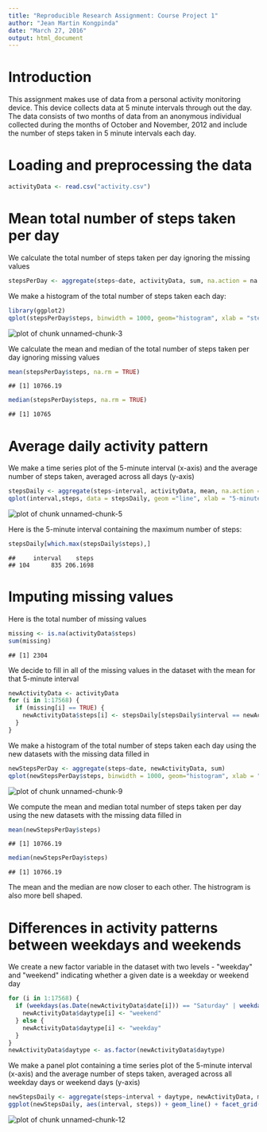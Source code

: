 ```yaml
---
title: "Reproducible Research Assignment: Course Project 1"
author: "Jean Martin Kongpinda"
date: "March 27, 2016"
output: html_document
---
```


# Introduction

This assignment makes use of data from a personal activity monitoring device. This device collects data at 5 minute intervals through out the day. The data consists of two months of data from an anonymous individual collected during the months of October and November, 2012 and include the number of steps taken in 5 minute intervals each day.

# Loading and preprocessing the data



```r
activityData <- read.csv("activity.csv")
```

# Mean total number of steps taken per day

We calculate the total number of steps taken per day ignoring the missing values


```r
stepsPerDay <- aggregate(steps~date, activityData, sum, na.action = na.omit)
```

We make a histogram of the total number of steps taken each day:


```r
library(ggplot2)
qplot(stepsPerDay$steps, binwidth = 1000, geom="histogram", xlab = "steps taken per day")
```

![plot of chunk unnamed-chunk-3](figure/unnamed-chunk-3-1.png) 

We calculate the mean and median of the total number of steps taken per day ignoring missing values


```r
mean(stepsPerDay$steps, na.rm = TRUE)
```

```
## [1] 10766.19
```

```r
median(stepsPerDay$steps, na.rm = TRUE)
```

```
## [1] 10765
```

# Average daily activity pattern

We make a time series plot of the 5-minute interval (x-axis) and the average number of steps taken, averaged across all days (y-axis)


```r
stepsDaily <- aggregate(steps~interval, activityData, mean, na.action = na.omit)
qplot(interval,steps, data = stepsDaily, geom ="line", xlab = "5-minute interval", ylab = "average number of steps taken")
```

![plot of chunk unnamed-chunk-5](figure/unnamed-chunk-5-1.png) 

Here is the 5-minute interval containing the maximum number of steps:


```r
stepsDaily[which.max(stepsDaily$steps),]
```

```
##     interval    steps
## 104      835 206.1698
```

# Imputing missing values

Here is the total number of missing values


```r
missing <- is.na(activityData$steps)
sum(missing)
```

```
## [1] 2304
```

We decide to fill in all of the missing values in the dataset with the mean for that 5-minute interval


```r
newActivityData <- activityData
for (i in 1:17568) {
  if (missing[i] == TRUE) {
    newActivityData$steps[i] <- stepsDaily[stepsDaily$interval == newActivityData$interval[i],2]
  }
}
```

We make a histogram of the total number of steps taken each day using the new datasets with the missing data filled in


```r
newStepsPerDay <- aggregate(steps~date, newActivityData, sum)
qplot(newStepsPerDay$steps, binwidth = 1000, geom="histogram", xlab = "steps taken per day")
```

![plot of chunk unnamed-chunk-9](figure/unnamed-chunk-9-1.png) 

We compute the mean and median total number of steps taken per day using the new datasets with the missing data filled in


```r
mean(newStepsPerDay$steps)
```

```
## [1] 10766.19
```

```r
median(newStepsPerDay$steps)
```

```
## [1] 10766.19
```

The mean and the median are now closer to each other. The histrogram is also more bell shaped.

# Differences in activity patterns between weekdays and weekends

We create a new factor variable in the dataset with two levels - "weekday" and "weekend" indicating whether a given date is a weekday or weekend day


```r
for (i in 1:17568) {
  if (weekdays(as.Date(newActivityData$date[i])) == "Saturday" | weekdays(as.Date(newActivityData$date[i])) == "Sunday") {
    newActivityData$daytype[i] <- "weekend"
  } else {
    newActivityData$daytype[i] <- "weekday"
  }
}
newActivityData$daytype <- as.factor(newActivityData$daytype)
```

We make a panel plot containing a time series plot of the 5-minute interval (x-axis) and the average number of steps taken, averaged across all weekday days or weekend days (y-axis)


```r
newStepsDaily <- aggregate(steps~interval + daytype, newActivityData, mean)
ggplot(newStepsDaily, aes(interval, steps)) + geom_line() + facet_grid(daytype~.) + xlab("5-minute interval") + ylab("average number of steps taken")
```

![plot of chunk unnamed-chunk-12](figure/unnamed-chunk-12-1.png) 

